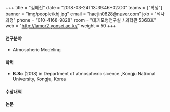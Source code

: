 +++
title = "김혜진"
date = "2018-03-24T13:39:46+02:00"
teams = ["학생"]
banner = "img/people/khj.jpg"
email = "haejin0828@naver.com"
job = "석사과정"
phone = "010-4168-9828"
room = "대기모형연구실 / 과학관 536B호"
web = "http://lamor2.yonsei.ac.kr/"
weight = 50
+++

#### 연구분야
+ Atmospheric Modeling

#### 학력
+ **B.Sc** (2018) in Department of atmospheric sicence.,Kongju National University, Kongju, Korea

#### 수상내역


#### 논문
